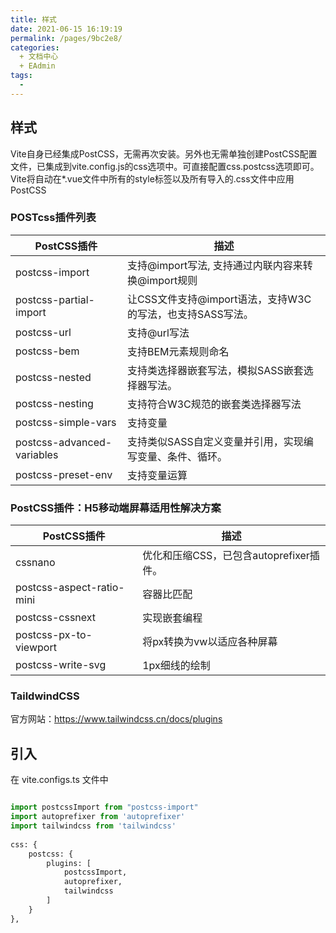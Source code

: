 ```yaml
---
title: 样式
date: 2021-06-15 16:19:19
permalink: /pages/9bc2e8/
categories:
  + 文档中心
  + EAdmin
tags:
  - 
---
```


## 样式

Vite自身已经集成PostCSS，无需再次安装。另外也无需单独创建PostCSS配置文件，已集成到vite.config.js的css选项中。可直接配置css.postcss选项即可。Vite将自动在*.vue文件中所有的style标签以及所有导入的.css文件中应用PostCSS

### POSTcss插件列表

|  PostCSS插件   | 描述  |
|  ----  | ----  |
| postcss-import| 支持@import写法, 支持通过内联内容来转换@import规则|
| postcss-partial-import| 让CSS文件支持@import语法，支持W3C的写法，也支持SASS写法。| 
| postcss-url| 支持@url写法|
| postcss-bem| 支持BEM元素规则命名|
| postcss-nested| 支持类选择器嵌套写法，模拟SASS嵌套选择器写法。|
| postcss-nesting| 支持符合W3C规范的嵌套类选择器写法|
| postcss-simple-vars| 支持变量|
| postcss-advanced-variables| 支持类似SASS自定义变量并引用，实现编写变量、条件、循环。|
| postcss-preset-env| 支持变量运算|

### PostCSS插件：H5移动端屏幕适用性解决方案

|  PostCSS插件   | 描述  |
|  ----  | ----  |
|cssnano|优化和压缩CSS，已包含autoprefixer插件。|
|postcss-aspect-ratio-mini|容器比匹配|
|postcss-cssnext|实现嵌套编程|
|postcss-px-to-viewport|将px转换为vw以适应各种屏幕|
|postcss-write-svg|1px细线的绘制|

### TaildwindCSS

官方网站：https://www.tailwindcss.cn/docs/plugins

## 引入

在 vite.configs.ts 文件中

```python

import postcssImport from "postcss-import"
import autoprefixer from 'autoprefixer'
import tailwindcss from 'tailwindcss'
 
css: {
    postcss: {
        plugins: [
            postcssImport,
            autoprefixer,
            tailwindcss
        ]
    }
},
```
